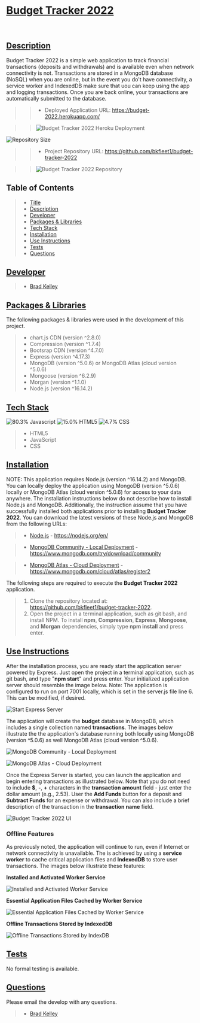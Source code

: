 # [Budget Tracker 2022](#title)
​
## [Description](#description)
Budget Tracker 2022 is a simple web application to track financial transactions (deposits and withdrawals) and is available even when network connectivity is not. Transactions are stored in a MongoDB database (NoSQL) when you are online, but in the event you do't have connectivity, a service worker and IndexedDB make sure that uou can keep using the app and logging transactions. Once you are back online, your transactions are automatically submitted to the database.

>> - Deployed Application URL: https://budget-2022.herokuapp.com/

>> ![Budget Tracker 2022 Heroku Deployment](/public/images/heroku1.png)

![Repository Size](https://img.shields.io/github/repo-size/bkfleet1/budget-tracker-2022?style=plastic)
>> - Project Repository URL: https://github.com/bkfleet1/budget-tracker-2022

>> ![Budget Tracker 2022 Repository](/public/images/repository.png)
​
## Table of Contents
> - [Title](#title)
> - [Description](#description)
> - [Developer](#developer)
> - [Packages & Libraries](#resources)
> - [Tech Stack](#stack)
> - [Installation](#installation)
> - [Use Instructions](#usage)
> - [Tests](#tests)
> - [Questions](#questions)
​
​
## [Developer](#developer)
> * [Brad Kelley](mailto:bradkelleytech@gmail.com)


## [Packages & Libraries](#resources)

The following packages & libraries were used in the development of this project.
> - chart.js CDN (version ^2.8.0)
> - Compression (version ^1.7.4)
> - Bootsrap CDN (version ^4.7.0)
> - Express (version ^4.17.3)
> - MongoDB (version ^5.0.6) or MongoDB Atlas (cloud version ^5.0.6)
> - Mongoose (version ^6.2.9)
> - Morgan (version ^1.1.0)
> - Node.js (version ^16.14.2)


## [Tech Stack](#stack)
![80.3% Javascript](https://img.shields.io/badge/javascript-80.4%25-blue) ![15.0% HTML5](https://img.shields.io/badge/HTML5-15.0%25-blue) ![4.7% CSS](https://img.shields.io/badge/CSS-4.7%25-blue)

> - HTML5
> - JavaScript
> - CSS


## [Installation](#installation)

NOTE: This application requires Node.js (version ^16.14.2) and MongoDB. You can locally deploy the application using MongoDB (version ^5.0.6) locally or MongoDB Atlas (cloud version ^5.0.6) for access to your data anywhere. The installation instructions below do not describe how to install Node.js and MongoDB. Additionally, the instruction assume that you have successfully installed both applications prior to installing **Budget Tracker 2022**. You can download the latest versions of these Node.js and MongoDB from the following URLs:

> * [Node.js](https://nodejs.org/en/) - https://nodejs.org/en/

> * [MongoDB Community - Local Deployment](https://www.mongodb.com/try/download/community) - https://www.mongodb.com/try/download/community

> * [MongoDB Atlas - Cloud Deployment](https://www.mongodb.com/cloud/atlas/register2) - https://www.mongodb.com/cloud/atlas/register2

The following steps are required to execute the **Budget Tracker 2022** application.
> 1. Clone the repository located at: https://github.com/bkfleet1/budget-tracker-2022.
> 2. Open the project in a terminal application, such as git bash, and install NPM. To install **npm**, **Compression**, **Express**, **Mongoose**, and **Morgan** dependencies, simply type **npm install** and press enter. 


## [Use Instructions](#usage)
After the installation process, you are ready start the application server powered by Express. Just open the project in a terminal application, such as git bash, and type "**npm start**" and press enter. Your initialized application server should resemble the image below. Note: The application is configured to run on port 7001 locally, which is set in the server.js file line 6. This can be modified, if desired. 

![Start Express Server](/public/images/express.png)

The application will create the **budget** database in MongoDB, which includes a single collection named **transactions**. The images below illustrate the the application's database running both locally using MongoDB (version ^5.0.6) as well MongoDB Atlas (cloud version ^5.0.6).

![MongoDB Community - Local Deployment](/public/images/mongodb1.png)

![MongoDB Atlas - Cloud Deployment](/public/images/mongodb2.png)

Once the Express Server is started, you can launch the application and begin entering transactions as illustrated below. Note that ypu do not need to include **$**, **-**, **+** characters in the **transaction amount** field - just enter the dollar amount (e.g., 2.53). User the **Add Funds** button for a deposit and **Subtract Funds** for an expense or withdrawal. You can also include a brief description of the transaction in the **transaction name** field.

![Budget Tracker 2022 UI](/public/images/heroku2.png)

### Offline Features
As previously noted, the application will continue to run, even if Internet or network connectivity is unavailable. The is achieved by using a **service worker** to cache critical application files and **IndexedDB** to store user transactions. The images below illustrate these features:

**Installed and Activated Worker Service**

![Installed and Activated Worker Service](/public/images/worker1.png)

**Essential Application Files Cached by Worker Service**

![Essential Application Files Cached by Worker Service](/public/images/worker2.png)

**Offline Transactions Stored by IndexedDB**

![Offline Transactions Stored by IndexDB](/public/images/indexedDB.png)


## [Tests](#tests)
No formal testing is available. 
​

## [Questions](#questions)
Please email the develop with any questions.

> * [Brad Kelley](mailto:bradkelleytech@gmail.com) 

